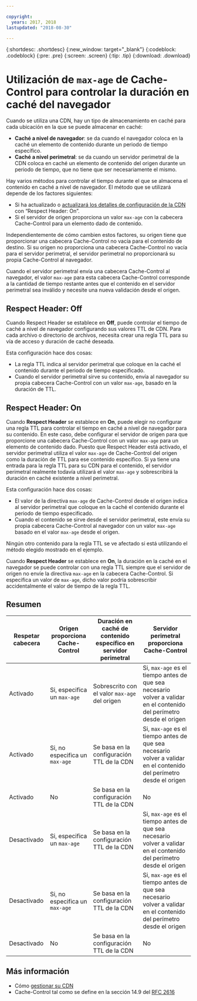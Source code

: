 ```yaml
---

copyright:
  years: 2017, 2018
lastupdated: "2018-08-30"

---
```


{:shortdesc: .shortdesc}
{:new_window: target="_blank"}
{:codeblock: .codeblock}
{:pre: .pre}
{:screen: .screen}
{:tip: .tip}
{:download: .download}

# Utilización de `max-age` de Cache-Control para controlar la duración en caché del navegador

Cuando se utiliza una CDN, hay un tipo de almacenamiento en caché para cada ubicación en la que se puede almacenar en caché:
  * **Caché a nivel de navegador**: se da cuando el navegador coloca en la caché un elemento de contenido durante un periodo de tiempo específico.
  * **Caché a nivel perimetral**: se da cuando un servidor perimetral de la CDN coloca en caché un elemento de contenido del origen durante un periodo de tiempo, que no tiene que ser necesariamente el mismo.

Hay varios métodos para controlar el tiempo durante el que se almacena el contenido en caché a nivel de navegador. El método que se utilizará depende de los factores siguientes:
  * Si ha actualizado o [actualizará los detalles de configuración de la CDN](https://console.bluemix.net/docs/infrastructure/CDN/how-to.html#updating-cdn-configuration-details) con “Respect Header: On”.
  * Si el servidor de origen proporciona un valor `max-age` con la cabecera Cache-Control para un elemento dado de contenido. 

Independientemente de cómo cambien estos factores, su origen tiene que proporcionar una cabecera Cache-Control no vacía para el contenido de destino. Si su origen no proporciona una cabecera Cache-Control no vacía para el servidor perimetral, el servidor perimetral no proporcionará su propia Cache-Control al navegador.

Cuando el servidor perimetral envía una cabecera Cache-Control al navegador, el valor `max-age` para esta cabecera Cache-Control corresponde a la cantidad de tiempo restante antes que el contenido en el servidor perimetral sea inválido y necesite una nueva validación desde el origen. 

## Respect Header: Off
Cuando Respect Header se establece en **Off**, puede controlar el tiempo de caché a nivel de navegador configurando sus valores TTL de CDN. Para cada archivo o directorio de archivos, necesita crear una regla TTL para su vía de acceso y duración de caché deseada.

Esta configuración hace dos cosas:
  * La regla TTL indica al servidor perimetral que coloque en la caché el contenido durante el periodo de tiempo especificado.
  * Cuando el servidor perimetral sirve su contenido, envía al navegador su propia cabecera Cache-Control con un valor `max-age`, basado en la duración de TTL.

## Respect Header: On
Cuando **Respect Header** se establece en **On**, puede elegir no configurar una regla TTL para controlar el tiempo en caché a nivel de navegador para su contenido. En este caso, debe configurar el servidor de origen para que proporcione una cabecera Cache-Control con un valor `max-age` para un elemento de contenido dado. Puesto que Respect Header está activado, el servidor perimetral utiliza el valor `max-age` de Cache-Control del origen como la duración de TTL para ese contenido específico. Si ya tiene una entrada para la regla TTL para su CDN para el contenido, el servidor perimetral realmente todavía utilizará el valor `max-age` y sobrescribirá la duración en caché existente a nivel perimetral.

Esta configuración hace dos cosas:
  * El valor de la directiva `max-age` de Cache-Control desde el origen indica al servidor perimetral que coloque en la caché el contenido durante el periodo de tiempo especificado.
  * Cuando el contenido se sirve desde el servidor perimetral, este envía su propia cabecera Cache-Control al navegador con un valor `max-age` basado en el valor `max-age` desde el origen.

Ningún otro contenido para la regla TTL se ve afectado si está utilizando el método elegido mostrado en el ejemplo.

Cuando **Respect Header** se establece en **On**, la duración en la caché en el navegador se puede controlar con una regla TTL siempre que el servidor de origen no envíe la directiva `max-age` en la cabecera Cache-Control. Si especifica un valor de `max-age`, dicho valor podría sobrescribir accidentalmente el valor de tiempo de la regla TTL.

## Resumen

|Respetar cabecera|Origen proporciona Cache-Control|Duración en caché de contenido específico en servidor perimetral|Servidor perimetral proporciona Cache-Control|
|---|---|---|---|
|Activado|Si, especifica un `max-age`|Sobrescrito con el valor `max-age` del origen|Si, `max-age` es el tiempo antes de que sea necesario volver a validar en el contenido del perímetro desde el origen|
|Activado|Si, no especifica un `max-age`|Se basa en la configuración TTL de la CDN|Si, `max-age` es el tiempo antes de que sea necesario volver a validar en el contenido del perímetro desde el origen|
|Activado|No|Se basa en la configuración TTL de la CDN|No|
|Desactivado|Si, especifica un `max-age`|Se basa en la configuración TTL de la CDN|Si, `max-age` es el tiempo antes de que sea necesario volver a validar en el contenido del perímetro desde el origen|
|Desactivado|Si, no especifica un `max-age`|Se basa en la configuración TTL de la CDN|Si, `max-age` es el tiempo antes de que sea necesario volver a validar en el contenido del perímetro desde el origen|
|Desactivado|No|Se basa en la configuración TTL de la CDN|No|

## Más información
* Cómo [gestionar su CDN](https://console.bluemix.net/docs/infrastructure/CDN/how-to.html)
* Cache-Control tal como se define en la sección 14.9 del [RFC 2616](https://www.ietf.org/rfc/rfc2616.txt)
